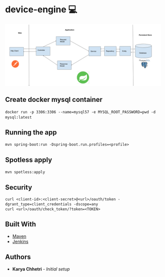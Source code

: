 # device-engine :computer:

![Alt text](design.png?raw=true "Title")

## Create docker mysql container
```docker run -p 3306:3306 --name=mysql57 -e MYSQL_ROOT_PASSWORD=pwd -d mysql:latest```

## Running the app
```mvn spring-boot:run -Dspring-boot.run.profiles=<profile>```

## Spotless apply
```mvn spotless:apply```

## Security
```
curl <client-id>:<client-secret>@<url>/oauth/token -dgrant_type=client_credentials -dscope=any
curl <url>/oauth/check_token/?token=<TOKEN>
```

## Built With
* [Maven](https://maven.apache.org/)
* [Jenkins](http://jenkins.kuebikoit.com:8080/)

## Authors
* **Karya Chhetri** - *Initial setup*
